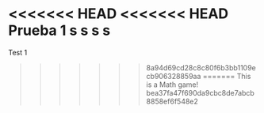 <<<<<<< HEAD
<<<<<<< HEAD
Prueba 1
s
s
s
s
=======
Test 1
>>>>>>> 8a94d69cd28c8c80f6b3bb1109ecb906328859aa
=======
This is a Math game!
>>>>>>> bea37fa47f690da9cbc8de7abcb8858ef6f548e2
